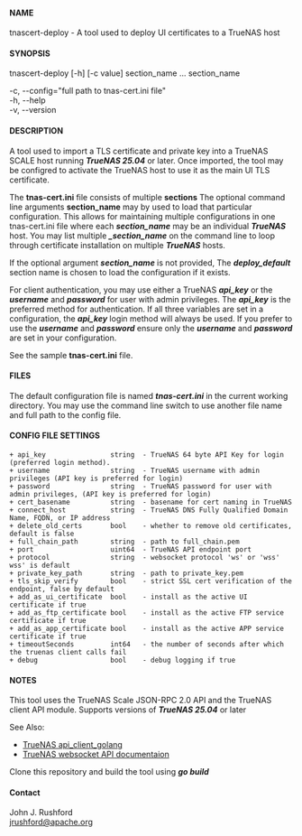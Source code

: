 
#### NAME

tnascert-deploy - A tool used to deploy UI certificates to a TrueNAS host

#### SYNOPSIS

tnascert-deploy [-h] [-c value] section_name ... section_name<br> 

 -c, --config="full path to tnas-cert.ini file"<br>
 -h, --help<br>
 -v, --version<br>

#### DESCRIPTION

A tool used to import a TLS certificate and private key into a TrueNAS
SCALE host running ***TrueNAS 25.04*** or later.  Once imported, the tool 
may be configred to activate the TrueNAS host to use it as the main UI 
TLS certificate.  

The <b>tnas-cert.ini</b> file consists of multiple <b>sections</b> 
The optional command line arguments <b>section_name</b> may by
used to load that particular configuration.  This allows for maintaining 
multiple configurations in one tnas-cert.ini file where
each ***section_name*** may be an individual ***TrueNAS*** host.
You may list multiple ***_section_name*** on the command line to loop
through certificate installation on multiple ***TrueNAS*** hosts.

If the optional argument ***section_name*** is not provided, The
***deploy_default*** section name is chosen to load the configuration if
it exists.

For client authentication, you may use either a TrueNAS ***api_key*** or 
the ***username*** and ***password*** for user with admin privileges. The
***api_key*** is the preferred method for authentication.  If all three
variables are set in a configuration, the ***api_key*** login method will
always be used.  If you prefer to use the ***username*** and ***password***
ensure only the ***username*** and ***password*** are set in your configuration.

See the sample **tnas-cert.ini** file.

#### FILES

The default configuration file is named ***tnas-cert.ini*** in the current working
directory.  You may use the command line switch to use another file name and full
path to the config file.

#### CONFIG FILE SETTINGS

    + api_key                string  - TrueNAS 64 byte API Key for login (preferred login method).
    + username               string  - TrueNAS username with admin privileges (API key is preferred for login)
    + password               string  - TrueNAS password for user with admin privileges, (API key is preferred for login)
    + cert_basename          string  - basename for cert naming in TrueNAS
    + connect_host           string  - TrueNAS DNS Fully Qualified Domain Name, FQDN, or IP address
    + delete_old_certs       bool    - whether to remove old certificates, default is false
    + full_chain_path        string  - path to full_chain.pem
    + port                   uint64  - TrueNAS API endpoint port
    + protocol               string  - websocket protocol 'ws' or 'wss' wss' is default
    + private_key_path       string  - path to private_key.pem
    + tls_skip_verify        bool    - strict SSL cert verification of the endpoint, false by default
    + add_as_ui_certificate  bool    - install as the active UI certificate if true
    + add_as_ftp_certificate bool    - install as the active FTP service certificate if true
    + add_as_app_certificate bool    - install as the active APP service certificate if true
    + timeoutSeconds         int64   - the number of seconds after which the truenas client calls fail
    + debug                  bool    - debug logging if true

#### NOTES

This tool uses the TrueNAS Scale JSON-RPC 2.0 API and the TrueNAS client API module. Supports versions of ***TrueNAS 25.04*** or later

See Also:  
+ [TrueNAS api_client_golang](https://github.com/truenas/api_client_golang)
+ [TrueNAS websocket API documentaion](https://www.truenas.com/docs/api/scale_websocket_api.html)


Clone this repository and build the tool using ***go build***

#### Contact
John J. Rushford<br>
jrushford@apache.org
